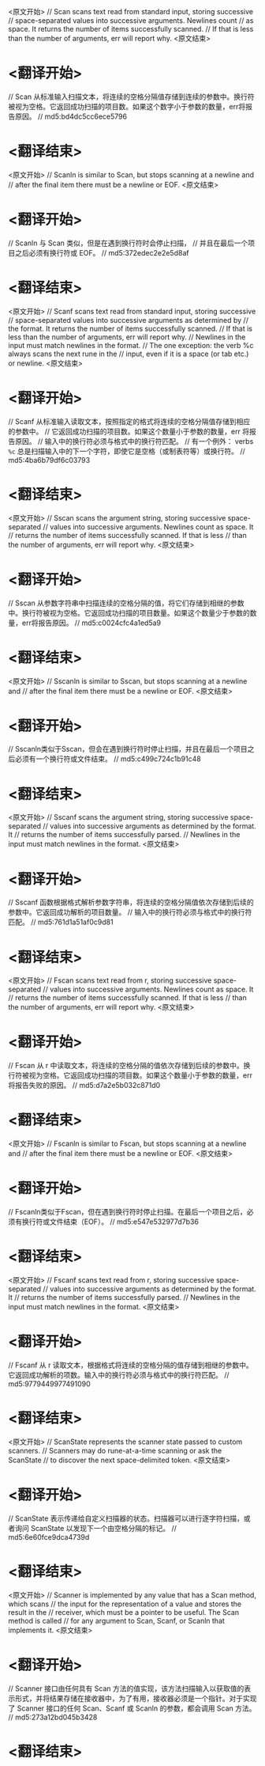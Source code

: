
<原文开始>
// Scan scans text read from standard input, storing successive
// space-separated values into successive arguments. Newlines count
// as space. It returns the number of items successfully scanned.
// If that is less than the number of arguments, err will report why.
<原文结束>

# <翻译开始>
// Scan 从标准输入扫描文本，将连续的空格分隔值存储到连续的参数中。换行符被视为空格。它返回成功扫描的项目数。如果这个数字小于参数的数量，err将报告原因。
// md5:bd4dc5cc6ece5796
# <翻译结束>


<原文开始>
// Scanln is similar to Scan, but stops scanning at a newline and
// after the final item there must be a newline or EOF.
<原文结束>

# <翻译开始>
// Scanln 与 Scan 类似，但是在遇到换行符时会停止扫描，
// 并且在最后一个项目之后必须有换行符或 EOF。
// md5:372edec2e2e5d8af
# <翻译结束>


<原文开始>
// Scanf scans text read from standard input, storing successive
// space-separated values into successive arguments as determined by
// the format. It returns the number of items successfully scanned.
// If that is less than the number of arguments, err will report why.
// Newlines in the input must match newlines in the format.
// The one exception: the verb %c always scans the next rune in the
// input, even if it is a space (or tab etc.) or newline.
<原文结束>

# <翻译开始>
// Scanf 从标准输入读取文本，按照指定的格式将连续的空格分隔值存储到相应的参数中。
// 它返回成功扫描的项目数。如果这个数量小于参数的数量，err 将报告原因。
// 输入中的换行符必须与格式中的换行符匹配。
// 有一个例外： verbs `%c` 总是扫描输入中的下一个字符，即使它是空格（或制表符等）或换行符。
// md5:4ba6b79df6c03793
# <翻译结束>


<原文开始>
// Sscan scans the argument string, storing successive space-separated
// values into successive arguments. Newlines count as space. It
// returns the number of items successfully scanned. If that is less
// than the number of arguments, err will report why.
<原文结束>

# <翻译开始>
// Sscan 从参数字符串中扫描连续的空格分隔的值，将它们存储到相继的参数中。换行符被视为空格。它返回成功扫描的项目数量。如果这个数量少于参数的数量，err将报告原因。
// md5:c0024cfc4a1ed5a9
# <翻译结束>


<原文开始>
// Sscanln is similar to Sscan, but stops scanning at a newline and
// after the final item there must be a newline or EOF.
<原文结束>

# <翻译开始>
// Sscanln类似于Sscan，但会在遇到换行符时停止扫描，并且在最后一个项目之后必须有一个换行符或文件结束。
// md5:c499c724c1b91c48
# <翻译结束>


<原文开始>
// Sscanf scans the argument string, storing successive space-separated
// values into successive arguments as determined by the format. It
// returns the number of items successfully parsed.
// Newlines in the input must match newlines in the format.
<原文结束>

# <翻译开始>
// Sscanf 函数根据格式解析参数字符串，将连续的空格分隔值依次存储到后续的参数中。它返回成功解析的项目数量。
// 输入中的换行符必须与格式中的换行符匹配。
// md5:761d1a51af0c9d81
# <翻译结束>


<原文开始>
// Fscan scans text read from r, storing successive space-separated
// values into successive arguments. Newlines count as space. It
// returns the number of items successfully scanned. If that is less
// than the number of arguments, err will report why.
<原文结束>

# <翻译开始>
// Fscan 从 r 中读取文本，将连续的空格分隔的值依次存储到后续的参数中。换行符被视为空格。它返回成功扫描的项目数。如果这个数量小于参数的数量，err 将报告失败的原因。
// md5:d7a2e5b032c871d0
# <翻译结束>


<原文开始>
// Fscanln is similar to Fscan, but stops scanning at a newline and
// after the final item there must be a newline or EOF.
<原文结束>

# <翻译开始>
// Fscanln类似于Fscan，但在遇到换行符时停止扫描。在最后一个项目之后，必须有换行符或文件结束（EOF）。
// md5:e547e532977d7b36
# <翻译结束>


<原文开始>
// Fscanf scans text read from r, storing successive space-separated
// values into successive arguments as determined by the format. It
// returns the number of items successfully parsed.
// Newlines in the input must match newlines in the format.
<原文结束>

# <翻译开始>
// Fscanf 从 r 读取文本，根据格式将连续的空格分隔的值存储到相继的参数中。它返回成功解析的项数。输入中的换行符必须与格式中的换行符匹配。
// md5:9779449977491090
# <翻译结束>


<原文开始>
// ScanState represents the scanner state passed to custom scanners.
// Scanners may do rune-at-a-time scanning or ask the ScanState
// to discover the next space-delimited token.
<原文结束>

# <翻译开始>
// ScanState 表示传递给自定义扫描器的状态。扫描器可以进行逐字符扫描，或者询问 ScanState 以发现下一个由空格分隔的标记。
// md5:6e60fce9dca4739d
# <翻译结束>


<原文开始>
// Scanner is implemented by any value that has a Scan method, which scans
// the input for the representation of a value and stores the result in the
// receiver, which must be a pointer to be useful. The Scan method is called
// for any argument to Scan, Scanf, or Scanln that implements it.
<原文结束>

# <翻译开始>
// Scanner 接口由任何具有 Scan 方法的值实现，该方法扫描输入以获取值的表示形式，并将结果存储在接收器中，为了有用，接收器必须是一个指针。对于实现了 Scanner 接口的任何 Scan、Scanf 或 Scanln 的参数，都会调用 Scan 方法。
// md5:273a12bd045b3428
# <翻译结束>

